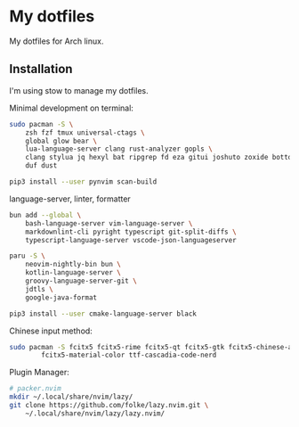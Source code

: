# My dotfiles

My dotfiles for Arch linux.

## Installation

I'm using stow to manage my dotfiles.

Minimal development on terminal:

```bash
sudo pacman -S \
    zsh fzf tmux universal-ctags \
    global glow bear \
    lua-language-server clang rust-analyzer gopls \
    clang stylua jq hexyl bat ripgrep fd eza gitui joshuto zoxide bottom \
    duf dust

pip3 install --user pynvim scan-build
```

language-server, linter, formatter

```bash
bun add --global \
    bash-language-server vim-language-server \
    markdownlint-cli pyright typescript git-split-diffs \
    typescript-language-server vscode-json-languageserver

paru -S \
    neovim-nightly-bin bun \
    kotlin-language-server \
    groovy-language-server-git \
    jdtls \
    google-java-format

pip3 install --user cmake-language-server black
```

Chinese input method:

```bash
sudo pacman -S fcitx5 fcitx5-rime fcitx5-qt fcitx5-gtk fcitx5-chinese-addons \
        fcitx5-material-color ttf-cascadia-code-nerd
```

Plugin Manager:

```bash
# packer.nvim
mkdir ~/.local/share/nvim/lazy/
git clone https://github.com/folke/lazy.nvim.git \
    ~/.local/share/nvim/lazy/lazy.nvim/
```
